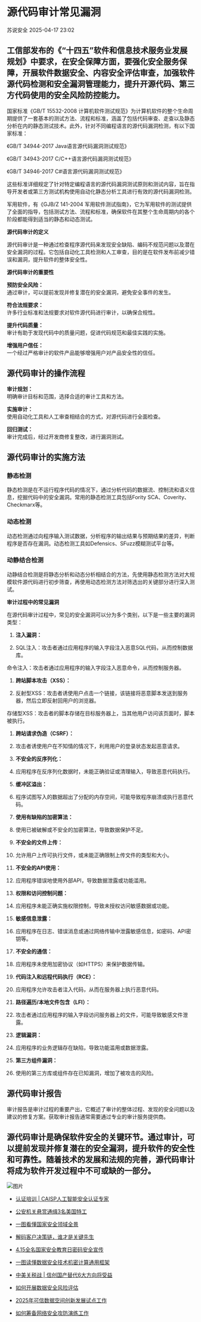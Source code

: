 #  源代码审计常见漏洞   
 苏说安全   2025-04-17 23:02  
  
##   
## 工信部发布的《“十四五”软件和信息技术服务业发展规划》中要求，在安全保障方面，要强化安全服务保障，开展软件数据安全、内容安全评估审查，加强软件源代码检测和安全漏洞管理能力，提升开源代码、第三方代码使用的安全风险防控能力。  
  
  
国家标准《GB/T 15532-2008 计算机软件测试规范》为计算机软件的整个生命周期提供了一套基本的测试方法、流程和标准，涵盖了包括代码审查、走查以及静态分析在内的静态测试技术。此外，针对不同编程语言的源代码漏洞检测，有以下国家标准：  
  
《GB/T 34944-2017 Java语言源代码漏洞测试规范》  
  
《GB/T 34943-2017 C/C++语言源代码漏洞测试规范》  
  
《GB/T 34946-2017 C#语言源代码漏洞测试规范》  
  
  
这些标准详细规定了针对特定编程语言的源代码漏洞测试原则和测试内容，旨在指导开发者或第三方测试机构使用自动化静态分析工具进行有效的源代码漏洞检测。  
  
  
军用软件，有《GJB/Z 141-2004 军用软件测试指南》，它为军用软件的测试提供了全面的指导，包括测试方法、流程和标准，确保软件在其整个生命周期内的各个阶段都能得到适当的静态和动态测试。  
  
  
**源代码审计的定义**  
  
源代码审计是一种通过检查程序源代码来发现安全缺陷、编码不规范问题以及潜在安全漏洞的过程。它包括自动化工具检测和人工审查，目的是在软件发布前减少错误和漏洞，提升软件的整体安全性。  
  
  
**源代码审计的重要性**  
  
**预防安全风险：**  
通过审计，可以提前发现并修复潜在的安全漏洞，避免安全事件的发生。  
  
**符合法规要求：**  
许多行业标准和法规要求对软件源代码进行审计，以确保合规性。  
  
**提升代码质量：**  
审计有助于发现代码中的质量问题，促进代码规范和最佳实践的实施。  
  
**增强用户信任：**  
一个经过严格审计的软件产品能够增强用户对产品安全性的信任。  
  
## 源代码审计的操作流程  
  
**审计规划：**  
明确审计目标和范围，选择合适的审计工具和方法。  
  
**实施审计：**  
使用自动化工具和人工审查相结合的方式，对源代码进行全面检查。  
  
**回归测试：**  
审计完成后，经过开发商修复整改，进行漏洞测试。  
  
## 源代码审计的实施方法  
### 静态检测  
  
静态检测是在不运行程序代码的情况下，通过分析代码的数据流、控制流和语义信息，挖掘代码中的安全漏洞。常用的静态检测工具包括Fority SCA、Coverity、Checkmarx等。  
### 动态检测  
  
动态检测通过向程序输入测试数据，分析程序的输出结果与预期结果的差异，判断程序是否存在漏洞。动态检测工具如Defensics、SFuzz模糊测试平台等。  
### 动静结合检测  
  
动静结合检测是将静态分析和动态分析相结合的方法，先使用静态检测方法对大规模软件源代码进行初步筛查，再使用动态检测方法对筛选出的关键部分进行深入测试。  
  
  
**审计过程中的常见漏洞**  
  
在源代码审计过程中，常见的安全漏洞可以分为多个类别，以下是一些主要的漏洞类型：  
1. **注入漏洞：**  
  
1. SQL注入：攻击者通过应用程序的输入字段注入恶意SQL代码，从而控制数据库。  
  
命令注入：攻击者通过应用程序的输入字段注入恶意命令，从而控制服务器。  
  
1. **跨站脚本攻击（XSS）：**  
  
1. 反射型XSS：攻击者诱使用户点击一个链接，该链接将恶意脚本发送到服务器，然后立即反射回用户的浏览器。  
  
存储型XSS：攻击者的脚本存储在目标服务器上，当其他用户访问该页面时，脚本被执行。  
  
1. **跨站请求伪造（CSRF）：**  
  
1. 攻击者诱使用户在不知情的情况下，利用用户的登录状态发起恶意请求。  
  
1. **不安全的反序列化：**  
  
1. 应用程序在反序列化数据时，未能正确验证或清理输入，导致恶意代码执行。  
  
1. **缓冲区溢出：**  
  
1. 程序试图写入的数据超出了分配的内存空间，可能导致程序崩溃或执行恶意代码。  
  
1. **使用有缺陷的加密算法：**  
  
1. 使用已被破解或不安全的加密算法，导致数据保护不足。  
  
1. **不安全的文件上传：**  
  
1. 允许用户上传可执行文件，或未能正确限制上传文件的类型和大小。  
  
1. **不安全的API使用：**  
  
1. 应用程序错误地使用外部API，导致数据泄露或功能滥用。  
  
1. **权限和访问控制问题：**  
  
1. 应用程序未能正确实施权限控制，导致未授权访问敏感数据或功能。  
  
1. **敏感信息泄露：**  
  
1. 应用程序在日志、错误消息或通过网络传输中泄露敏感信息，如密码、API密钥等。  
  
1. **不安全的通信：**  
  
1. 应用程序未使用加密协议（如HTTPS）来保护数据传输。  
  
1. **代码注入和远程代码执行（RCE）：**  
  
1. 应用程序允许攻击者注入代码，从而在服务器上执行恶意代码。  
  
1. **路径遍历/本地文件包含（LFI）：**  
  
1. 攻击者通过应用程序的输入字段访问服务器上的文件，可能导致敏感文件泄露。  
  
1. **逻辑漏洞：**  
  
1. 应用程序的业务逻辑存在缺陷，导致功能滥用或数据泄露。  
  
1. **第三方组件漏洞：**  
  
1. 使用的第三方库或组件存在已知漏洞，增加了被攻击的风险。  
  
  
## 源代码审计报告  
  
审计报告是审计过程的重要产出，它概述了审计的整体过程、发现的安全问题以及建议的修复方案。获取审计报告通常需要通过专业的审计服务提供商。  
  
## 源代码审计是确保软件安全的关键环节。通过审计，可以提前发现并修复潜在的安全漏洞，提升软件的安全性和可靠性。随着技术的发展和法规的完善，源代码审计将成为软件开发过程中不可或缺的一部分。  
  
  
![图片](https://mmbiz.qpic.cn/mmbiz_gif/rhsQ9Zdul6h0zGyibPD97X56ABUAlsArHRLbGnO3850XHPCtWT95ka4saD6UibbwEsCs8iapW3At1yV4zWaHAw6ZA/640?wx_fmt=gif&wxfrom=5&wx_lazy=1&tp=webp "")  
  
- [认证培训 | CAISP人工智能安全认证专家](https://mp.weixin.qq.com/s?__biz=Mzg5OTg5OTI1NQ==&mid=2247490517&idx=1&sn=52638c8632609e506a18197a5153b20f&scene=21#wechat_redirect)  
  
  
- [公安机关悬赏通缉3名美国特工](https://mp.weixin.qq.com/s?__biz=Mzg5OTg5OTI1NQ==&mid=2247490516&idx=1&sn=986c0e662c154de637be6ef5e9f25c1d&scene=21#wechat_redirect)  
  
  
- [一图看懂国家安全领域全景](https://mp.weixin.qq.com/s?__biz=Mzg5OTg5OTI1NQ==&mid=2247490502&idx=1&sn=ac1f590fdc8f3ee75477d6ee9d67391c&scene=21#wechat_redirect)  
  
  
- [解码客户决策链，谁才是关键先生](https://mp.weixin.qq.com/s?__biz=Mzg5OTg5OTI1NQ==&mid=2247490497&idx=1&sn=893a45bfb246adb31dd32f17d7a224a3&scene=21#wechat_redirect)  
  
  
- [4.15全名国家安全教育日密码安全宣传](https://mp.weixin.qq.com/s?__biz=Mzg5OTg5OTI1NQ==&mid=2247490491&idx=1&sn=9ebdd8adfd59aee3b7663c02a29407c1&scene=21#wechat_redirect)  
  
  
- [一图读懂数据安全技术机密计算通用框架](https://mp.weixin.qq.com/s?__biz=Mzg5OTg5OTI1NQ==&mid=2247490483&idx=1&sn=b5fb13d8ff7869a13196de7e2f7f2862&scene=21#wechat_redirect)  
  
  
- [中美关税战 | 信创国产替代6大方向将受益](https://mp.weixin.qq.com/s?__biz=Mzg5OTg5OTI1NQ==&mid=2247490476&idx=1&sn=0c697ec17b2f463c056585a3e8e57c5e&scene=21#wechat_redirect)  
  
  
- [如何开展数据安全风险评估](https://mp.weixin.qq.com/s?__biz=Mzg5OTg5OTI1NQ==&mid=2247490466&idx=1&sn=2723fddd94809e9cbd8500f85cf40eae&scene=21#wechat_redirect)  
  
  
- [2025年可信数据空间创新发展试点工作](https://mp.weixin.qq.com/s?__biz=Mzg5OTg5OTI1NQ==&mid=2247490465&idx=1&sn=a9968fd7985cb681405027b53ba6c6be&scene=21#wechat_redirect)  
  
  
- [如何筹备网络安全攻防演练工作](https://mp.weixin.qq.com/s?__biz=Mzg5OTg5OTI1NQ==&mid=2247490450&idx=1&sn=a5a8c7d55fd89a45825870c09373f7ae&scene=21#wechat_redirect)  
  
  
  
  
